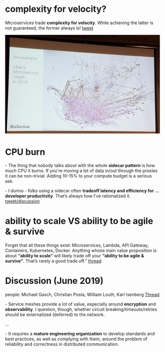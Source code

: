 # complexity for velocity?
Microservices trade **complexity for velocity**. While achieving the latter is not guaranteed, the former always is! [tweet](https://twitter.com/bibryam/status/1172050320442241026)

![](./imgs/uber_microservices_graph.jpg)



# CPU burn
\- The thing that nobody talks about with the whole **sidecar pattern** is how much CPU it burns. If you're moving a lot of data in/out through the proxies it can be non-trivial. Adding 10-15% to your compute budget is a serious ask.

\- I dunno - folks using a sidecar often **tradeoff latency and efficiency for ... developer productivity**. That’s always how I’ve rationalized it.
[tweet/discussion](https://twitter.com/copyconstruct/status/1171646790610894849)



# ability to scale VS ability to be agile & survive
Forget that all these things exist: Microservices, Lambda, API Gateway, Containers, Kubernetes, Docker. Anything whose main value proposition is about **“ability to scale”** will likely trade off your **“ability to be agile & survive”**. That’s rarely a good trade off." [thread](https://twitter.com/dvassallo/status/1154516910265884672)



# Discussion (June 2019)
people: Michael Gasch, Christian Posta, William Louth, Karl Isenberg [Thread](https://twitter.com/embano1/status/1142188360192208896)

\- Service meshes provide a lot of value, especially around **encryption** and **observability**. I question, though, whether circuit breaking/timeouts/retries should be externalized (deferred) to the network.

...

\- It requires a **mature engineering organization** to develop standards and best practices, as well as complying with them, around the problem of reliability and correctness in distributed communication.
